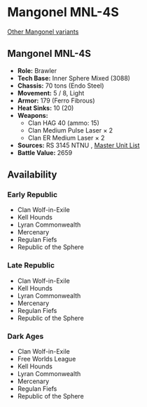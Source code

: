 # Mangonel MNL-4S 

[Other Mangonel variants](../mangonel.md) 

## Mangonel MNL-4S 

- **Role:** Brawler 
- **Tech Base:** Inner Sphere Mixed (3088) 
- **Chassis:** 70 tons (Endo Steel) 
- **Movement:** 5 / 8, Light 
- **Armor:** 179 (Ferro Fibrous) 
- **Heat Sinks:** 10 (20) 
- **Weapons:** 
  - Clan HAG 40 (ammo: 15) 
  - Clan Medium Pulse Laser × 2 
  - Clan ER Medium Laser × 2 
- **Sources:** RS 3145  NTNU , [Master Unit List](http://masterunitlist.info/Unit/Details/6871/mangonel-mnl-4s) 
- **Battle Value:** 2659 

## Availability 

### Early Republic 

- Clan Wolf-in-Exile 
- Kell Hounds 
- Lyran Commonwealth 
- Mercenary 
- Regulan Fiefs 
- Republic of the Sphere 

### Late Republic 

- Clan Wolf-in-Exile 
- Kell Hounds 
- Lyran Commonwealth 
- Mercenary 
- Regulan Fiefs 
- Republic of the Sphere 

### Dark Ages 

- Clan Wolf-in-Exile 
- Free Worlds League 
- Kell Hounds 
- Lyran Commonwealth 
- Mercenary 
- Regulan Fiefs 
- Republic of the Sphere 

